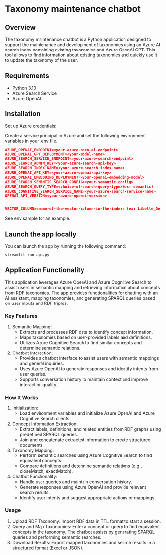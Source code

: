 # Taxonomy maintenance chatbot

## Overview

The taxonomy maintenance chatbot is a Python application designed to support the maintenance and development of taxonomies using an Azure AI search index containing existing taxonomies and Azure OpenAI GPT. This tool allows to find information about existing taxonomies and quickly use it to update the taxonomy of the user.


## Requirements

- Python 3.10
- Azure Search Service
- Azure OpenAI

## Installation

Set up Azure credentials:

Create a service principal in Azure and set the following environment variables in your .env file.

```json
AZURE_OPENAI_ENDPOINT=<your-azure-open-ai-endpoint>
AZURE_OPENAI_GPT_DEPLOYMENT=<your-model-name>
AZURE_SEARCH_SERVICE_ENDPOINT<=your-azure-search-endpoint>
AZURE_SEARCH_ADMIN_KEY=<your-azure-search-api-key>
AZURE_SEARCH_INDEX_NAME=<your-azure-search-index-name>
AZURE_OPENAI_API_KEY=<your-azure-openai-api-key>
AZURE_OPENAI_EMBEDDING_DEPLOYMENT=<your-openai-embedding-model>
AZURE_SEARCH_SEMANTIC_SEARCH_CONFIG=<your-semantic-config>
AZURE_SEARCH_QUERY_TYPE=<choice-of-search-query-type>(ex: semantic)
AZURE_COGNITIVE_SEARCH_SERVICE_NAME=<your-azure-search-service-name>
OPENAI_API_VERSION=<your-azure-openai-version>


VECTOR_COLUMN=<name-of-the-vector-column-in-the-index> (ex: Libelle_Definition_vector)
```

See env.sample for an example.

## Launch the app locally

You can launch the app by running the following command:
```
streamlit run app.py
```
## Application Functionality

This application leverages Azure OpenAI and Azure Cognitive Search to assist users in semantic mapping and retrieving information about concepts from RDF taxonomies. The app provides functionalities for chatting with an AI assistant, mapping taxonomies, and generating SPARQL queries based on user inputs and RDF triples.

### Key Features
1. Semantic Mapping:
    - Extracts and processes RDF data to identify concept information.
    - Maps taxonomies based on user-provided labels and definitions.
    - Utilizes Azure Cognitive Search to find similar concepts and determine semantic relations.
2. Chatbot Interaction:
    - Provides a chatbot interface to assist users with semantic mappings and general inquiries.
    - Uses Azure OpenAI to generate responses and identify intents from user queries.
    - Supports conversation history to maintain context and improve interaction quality.

### How It Works
1. Initialization:
    - Load environment variables and initialize Azure OpenAI and Azure Cognitive Search clients.
2. Concept Information Extraction:
    - Extract labels, definitions, and related entities from RDF graphs using predefined SPARQL queries.
    - Join and concatenate extracted information to create structured documents.
3. Taxonomy Mapping:
    - Perform semantic searches using Azure Cognitive Search to find equivalent concepts.
    - Compare definitions and determine semantic relations (e.g., closeMatch, exactMatch).
4. Chatbot Functionality:
    - Handle user queries and maintain conversation history.
    - Generate responses using Azure OpenAI and provide relevant search results.
    - Identify user intents and suggest appropriate actions or mappings.

### Usage
1. Upload RDF Taxonomy: Import RDF data in TTL format to start a session.
2. Query and Map Taxonomies: Enter a concept or query to find equivalent concepts in the taxonomy. The chatbot assists by generating SPARQL queries and performing semantic searches.
3. Download Results: Export mapped taxonomies and search results in a structured format (Excel or JSON).